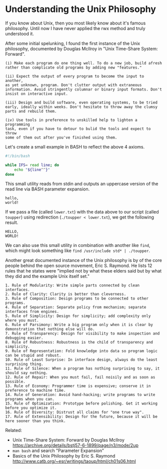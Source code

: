 # Understanding the Unix Philosophy

If you know about Unix, then you most likely know about it's famous
philosophy. Until now I have never applied the rwx method and truly
understood it.

After some initial spelunking, I found the first instance of the Unix
philosophy, documented by Douglas McIlroy in "Unix Time-Share System:
Forward".

```
(i) Make each program do one thing well. To do a new job, build afresh
rather than complicate old programs by adding new "features."

(ii) Expect the output of every program to become the input to another,
as yet unknown, program. Don't clutter output with extraneous
information. Avoid stringently columnar or binary input formats. Don't
insist on interactive input.

(iii) Design and build software, even operating systems, to be tried
early, ideally within weeks. Don't hesitate to throw away the clumsy
parts and rebuild them.

(iv) Use tools in preference to unskilled help to lighten a programming
task, even if you have to detour to bulid the tools and expect to throw
some of them out after you've finished using them.
```

Let's create a small example in BASH to reflect the above 4 axioms. 

```BASH
#!/bin/bash

while IFS= read line; do
	echo "${line^^}"
done
```

This small utility reads from stdin and outputs an uppercase version of
the read line via BASH parameter expansion.

```
hello,
world!
```

If we pass a file (called `lower.txt`) with the data above to our script
(called `toupper`) using redirection (`./toupper < lower.txt`), we get
the following result.

```
HELLO,
WORLD!
```

We can also use this small utility in combination with another like
`find`, which might look something like `find /usr/include std* |
./toupper`.

Another great documented instance of the Unix philosophy is by of the
core people behind the open source movement, Eric S. Raymond. He lists 12
rules that he states were "implied not by what these elders said but by
what they did and the example Unix itself set."

```
1. Rule of Modularity: Write simple parts connected by clean interfaces.
2. Rule of Clarity: Clarity is better than cleverness.
3. Rule of Composition: Design programs to be connected to other programs.
4. Rule of Separation: Separate policy from mechanism; separate interfaces from engines.
5. Rule of Simplicity: Design for simplicity; add complexity only where you must.
6. Rule of Parsimony: Write a big program only when it is clear by demonstration that nothing else will do.
7. Rule of Transparency: Design for visibility to make inspection and debugging easier.
8. Rule of Robustness: Robustness is the child of transparency and simplicity.
9. Rule of Representation: Fold knowledge into data so program logic can be stupid and robust.
10. Rule of Least Surprise: In interface design, always do the least surprising thing.
11. Rule of Silence: When a program has nothing surprising to say, it should say nothing.
12. Rule of Repair: When you must fail, fail noisily and as soon as possible.
13. Rule of Economy: Programmer time is expensive; conserve it in preference to machine time.
14. Rule of Generation: Avoid hand-hacking; write programs to write programs when you can.
15. Rule of Optimization: Prototype before polishing. Get it working before you optimize it.
16. Rule of Diversity: Distrust all claims for "one true way".
17. Rule of Extensibility: Design for the future, because it will be here sooner than you think.
```

Related:

* Unix Time-Share System: Forward by Douglas McIlroy
	<https://archive.org/details/bstj57-6-1899/page/n3/mode/2up>
* `man bash` and search "Parameter Expansion"
* Basics of the Unix Philosophy by Eric S. Raymond
	<http://www.catb.org/~esr/writings/taoup/html/ch01s06.html>
